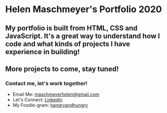 # Helen Maschmeyer's Portfolio 2020

## My portfolio is built from HTML, CSS and JavaScript. It's a great way to understand how I code and what kinds of projects I have experience in building! 

## More projects to come, stay tuned!

### Contact me, let's work together! 
* Email Me: maschmeyerhelen@gmail.com
* Let's Connect: [Linkedin](https://www.linkedin.com/in/helen-maschmeyer-7275088a/)
* My Foodie-gram: [hangryandhungry](https://www.instagram.com/hangryandhungry/)
